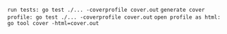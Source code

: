 `run tests: go test ./... -coverprofile cover.out`
`generate cover profile: go test ./... -coverprofile cover.out`
`open profile as html: go tool cover -html=cover.out`